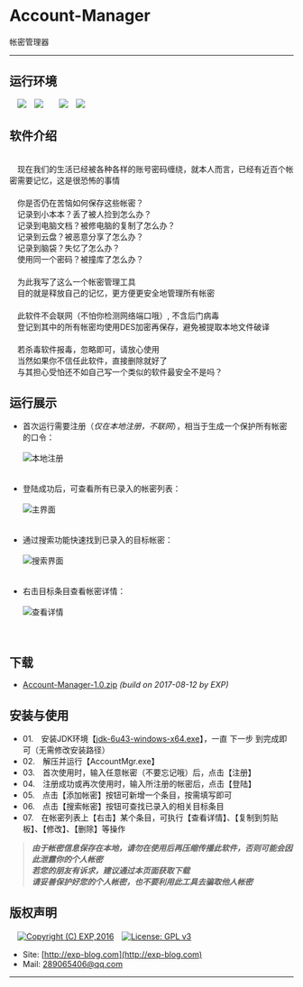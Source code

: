 # Account-Manager
帐密管理器

------


## 运行环境

　![](https://img.shields.io/badge/Platform-WinXP%20x64-brightgreen.svg)　![](https://img.shields.io/badge/Platform-Win7%20x64-brightgreen.svg)　　![](https://img.shields.io/badge/Platform-Win8%20x64-brightgreen.svg)　![](https://img.shields.io/badge/JDK-1.8%2B-brightgreen.svg)


## 软件介绍

<br/>　现在我们的生活已经被各种各样的账号密码缠绕，就本人而言，已经有近百个帐密需要记忆，这是很恐怖的事情
<br/>　
<br/>　你是否仍在苦恼如何保存这些帐密？
<br/>　记录到小本本？丢了被人捡到怎么办？
<br/>　记录到电脑文档？被修电脑的复制了怎么办？
<br/>　记录到云盘？被恶意分享了怎么办？
<br/>　记录到脑袋？失忆了怎么办？
<br/>　使用同一个密码？被撞库了怎么办？
<br/>　
<br/>　为此我写了这么一个帐密管理工具
<br/>　目的就是释放自己的记忆，更方便更安全地管理所有帐密
<br/>　
<br/>　此软件不会联网（不怕你检测网络端口哦）, 不含后门病毒
<br/>　登记到其中的所有帐密均使用DES加密再保存，避免被提取本地文件破译
<br/>　
<br/>　若杀毒软件报毒，忽略即可，请放心使用
<br/>　当然如果你不信任此软件，直接删除就好了
<br/>　与其担心受怕还不如自己写一个类似的软件最安全不是吗？

      
## 运行展示

- 首次运行需要注册（*仅在本地注册，不联网*），相当于生成一个保护所有帐密的口令：<br/><br/>![本地注册](https://github.com/lyy289065406/account-mgr/blob/master/doc/%E8%BF%90%E8%A1%8C%E6%88%AA%E5%9B%BE/01-%E6%9C%AC%E5%9C%B0%E6%B3%A8%E5%86%8C.png)<br/><br/><br/>
- 登陆成功后，可查看所有已录入的帐密列表：<br/><br/>![主界面](https://github.com/lyy289065406/account-mgr/blob/master/doc/%E8%BF%90%E8%A1%8C%E6%88%AA%E5%9B%BE/02-%E4%B8%BB%E7%95%8C%E9%9D%A2.png)<br/><br/><br/>
- 通过搜索功能快速找到已录入的目标帐密：<br/><br/>![搜索界面](https://github.com/lyy289065406/account-mgr/blob/master/doc/%E8%BF%90%E8%A1%8C%E6%88%AA%E5%9B%BE/03-%E6%90%9C%E7%B4%A2%E7%BB%93%E6%9E%9C.png)<br/><br/><br/>
- 右击目标条目查看帐密详情：<br/><br/>![查看详情](https://github.com/lyy289065406/account-mgr/blob/master/doc/%E8%BF%90%E8%A1%8C%E6%88%AA%E5%9B%BE/04-%E6%9F%A5%E7%9C%8B%E8%AF%A6%E6%83%85.png)<br/><br/><br/>


## 下载

- [Account-Manager-1.0.zip](https://github.com/lyy289065406/account-mgr/releases/download/1.0/account-mgr-v1.0.zip) *(build on 2017-08-12 by EXP)*

## 安装与使用

- 01.　安装JDK环境【[jdk-6u43-windows-x64.exe](https://lyy289065406.github.io/environment/environment/java/JDK/windows/x64/jdk-6u43-windows-x64.exe)】，一直 下一步 到完成即可（无需修改安装路径）
- 02.　解压并运行【AccountMgr.exe】
- 03.　首次使用时，输入任意帐密（不要忘记哦）后，点击【注册】
- 04.　注册成功或再次使用时，输入所注册的帐密后，点击【登陆】
- 05.　点击【添加帐密】按钮可新增一个条目，按需填写即可
- 06.　点击【搜索帐密】按钮可查找已录入的相关目标条目
- 07.　在帐密列表上【右击】某个条目，可执行【查看详情】、【复制到剪贴板】、【修改】、【删除】等操作
   
> ***由于帐密信息保存在本地，请勿在使用后再压缩传播此软件，否则可能会因此泄露你的个人帐密***<br/>
> ***若您的朋友有诉求，建议通过本页面获取下载***<br/>
> ***请妥善保护好您的个人帐密，也不要利用此工具去骗取他人帐密***<br/>


## 版权声明

　[![Copyright (C) EXP,2016](https://img.shields.io/badge/Copyright%20(C)-EXP%202016-blue.svg)](http://exp-blog.com)　[![License: GPL v3](https://img.shields.io/badge/License-GPL%20v3-blue.svg)](https://www.gnu.org/licenses/gpl-3.0)
  

- Site: [http://exp-blog.com](http://exp-blog.com) 
- Mail: <a href="mailto:289065406@qq.com?subject=[EXP's Github]%20Your%20Question%20（请写下您的疑问）&amp;body=What%20can%20I%20help%20you?%20（需要我提供什么帮助吗？）">289065406@qq.com</a>


------

